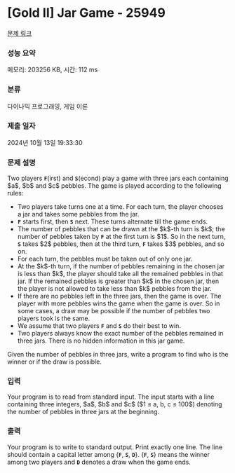 # [Gold II] Jar Game - 25949 

[문제 링크](https://www.acmicpc.net/problem/25949) 

### 성능 요약

메모리: 203256 KB, 시간: 112 ms

### 분류

다이나믹 프로그래밍, 게임 이론

### 제출 일자

2024년 10월 13일 19:33:30

### 문제 설명

<p>Two players <strong><code>F</code></strong>(irst) and <strong><code>S</code></strong>(econd) play a game with three jars each containing $a$, $b$ and $c$ pebbles. The game is played according to the following rules:</p>

<ul>
	<li>Two players take turns one at a time. For each turn, the player chooses a jar and takes some pebbles from the jar.</li>
	<li><strong><code>F</code></strong> starts first, then <strong><code>S</code></strong> next. These turns alternate till the game ends.</li>
	<li>The number of pebbles that can be drawn at the $k$-th turn is $k$; the number of pebbles taken by <strong><code>F</code></strong> at the first turn is $1$. So in the next turn, <strong><code>S</code></strong> takes $2$ pebbles, then at the third turn, <strong><code>F</code></strong> takes $3$ pebbles, and so on.</li>
	<li>For each turn, the pebbles must be taken out of only one jar.</li>
	<li>At the $k$-th turn, if the number of pebbles remaining in the chosen jar is less than $k$, the player should take all the remained pebbles in that jar. If the remained pebbles is greater than $k$ in the chosen jar, then the player is not allowed to take less than $k$ pebbles from the jar.</li>
	<li>If there are no pebbles left in the three jars, then the game is over. The player with more pebbles wins the game when the game is over. So in some cases, a draw may be possible if the number of pebbles two players took is the same.</li>
	<li>We assume that two players <strong><code>F</code></strong> and <strong><code>S</code></strong> do their best to win.</li>
	<li>Two players always know the exact number of the pebbles remained in three jars. There is no hidden information in this jar game.</li>
</ul>

<p>Given the number of pebbles in three jars, write a program to find who is the winner or if the draw is possible.</p>

### 입력 

 <p>Your program is to read from standard input. The input starts with a line containing three integers, $a$, $b$ and $c$ ($1 ≤ a, b, c ≤ 100$) denoting the number of pebbles in three jars at the beginning.</p>

### 출력 

 <p>Your program is to write to standard output. Print exactly one line. The line should contain a capital letter among {<strong><code>F</code></strong>, <strong><code>S</code></strong>, <strong><code>D</code></strong>}. {<strong><code>F</code></strong>, <strong><code>S</code></strong>} means the winner among two players and <strong><code>D</code></strong> denotes a draw when the game ends.</p>


